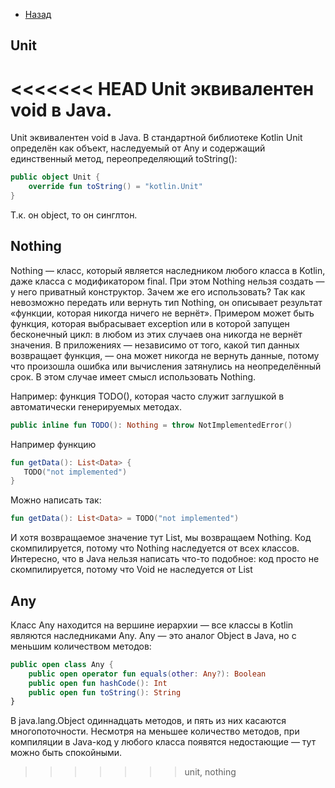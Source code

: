 - [Назад](/./kotlin.md)

## Unit

<<<<<<< HEAD
Unit эквивалентен void в Java.
=======
Unit эквивалентен void в Java.
В стандартной библиотеке Kotlin Unit определён как объект, наследуемый от Any и содержащий единственный метод, переопределяющий toString():

```kotlin
public object Unit {
	override fun toString() = "kotlin.Unit"
}
```
Т.к. он object, то он синглтон.

## Nothing

Nothing — класс, который является наследником любого класса в Kotlin, даже класса с модификатором final. При этом Nothing нельзя создать — у него приватный конструктор.
Зачем же его использовать? Так как невозможно передать или вернуть тип Nothing, он описывает результат «функции, которая никогда ничего не вернёт». Примером может быть функция, которая выбрасывает exception или в которой запущен бесконечный цикл: в любом из этих случаев она никогда не вернёт значения. В приложениях — независимо от того, какой тип данных возвращает функция, — она может никогда не вернуть данные, потому что произошла ошибка или вычисления затянулись на неопределённый срок. В этом случае имеет смысл использовать Nothing.

Например: функция TODO(), которая часто служит заглушкой в автоматически генерируемых методах. 
```kotlin
public inline fun TODO(): Nothing = throw NotImplementedError()
```
Например функцию

```kotlin
fun getData(): List<Data> {
   TODO("not implemented")
}
```
Можно написать так:
```kotlin
fun getData(): List<Data> = TODO("not implemented")
```
И хотя возвращаемое значение тут List<Data>, мы возвращаем Nothing. Код скомпилируется, потому что Nothing наследуется от всех классов.
Интересно, что в Java нельзя написать что-то подобное: код просто не скомпилируется, потому что Void не наследуется от List<Data>

## Any

Класс Any находится на вершине иерархии — все классы в Kotlin являются наследниками Any. Any — это аналог Object в Java, но с меньшим количеством методов: 

```kotlin
public open class Any {
    public open operator fun equals(other: Any?): Boolean
    public open fun hashCode(): Int
    public open fun toString(): String
}
```

В java.lang.Object одиннадцать методов, и пять из них касаются многопоточности. Несмотря на меньшее количество методов, при компиляции в Java-код у любого класса появятся недостающие — тут можно быть спокойными.
>>>>>>> unit, nothing
